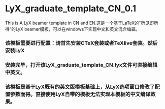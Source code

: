# LyX_graduate_template_CN_0.1
This is A LyX beamer template in CN and EN.这是一个基于LaTeX的“所见即所得”的LyX beamer模板，可以在windows下实现中文和英文混合编辑。
### 该模板需要进行配置：请首先安装CTeX套装或者TeXlive套装。然后安装LyX
### 安装完毕，打开该LyX_graduate_template_CN.lyx文件可直接编辑中英文。
### 该模板是基于LyX既有的英文版模板基础上，从LyX选项窗口修改了配置参数而得。直接使用LyX自带的模板无法实现本模板的中文编译效果。
